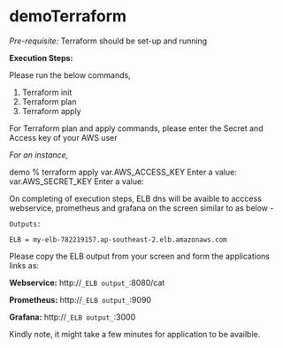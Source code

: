 # demoTerraform

*Pre-requisite:* Terraform should be set-up and running

__Execution Steps:__

Please run the below commands, 

1) Terraform init
2) Terraform plan
3) Terraform apply

For Terraform plan and apply commands, please enter the Secret and Access key of your AWS user

_For an instance,_

demo % terraform apply
var.AWS_ACCESS_KEY
  Enter a value: <access key>
var.AWS_SECRET_KEY
  Enter a value: <secret key>
  
On completing of execution steps, ELB dns will be avaible to acccess webservice, prometheus and grafana on the screen similar to as below -
```
Outputs:

ELB = my-elb-782219157.ap-southeast-2.elb.amazonaws.com
```
Please copy the ELB output from your screen and form the applications links as:

 __Webservice:__
 http://`_ELB output_`:8080/cat
  
 __Prometheus:__
 http://`_ELB output_`:9090
  
 __Grafana:__
 http://`_ELB output_`:3000

 Kindly note, it might take a few minutes for application to be availble.

